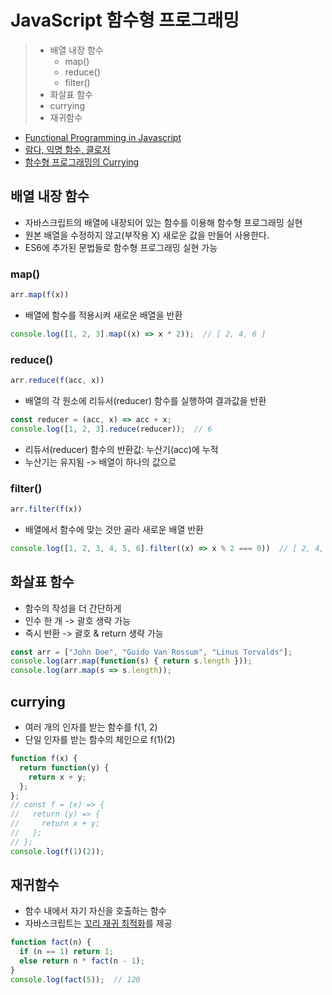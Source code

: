 # JavaScript 함수형 프로그래밍

> - 배열 내장 함수
>   - map()
>   - reduce()
>   - filter()
> - 화살표 함수
> - currying
> - 재귀함수

- [Functional Programming in Javascript](https://dev-momo.tistory.com/entry/Functional-Programming-in-Javascript)
- [람다, 익명 함수, 클로저](https://hyunseob.github.io/2016/09/17/lambda-anonymous-function-closure/)
- [함수형 프로그래밍의 Currying](https://velog.io/@kmp1007s/%ED%95%A8%EC%88%98%ED%98%95-%ED%94%84%EB%A1%9C%EA%B7%B8%EB%9E%98%EB%B0%8D%EC%9D%98-Currying)

## 배열 내장 함수

- 자바스크립트의 배열에 내장되어 있는 함수를 이용해 함수형 프로그래밍 실현
- 원본 배열을 수정하지 않고(부작용 X) 새로운 값을 만들어 사용한다.
- ES6에 추가된 문법들로 함수형 프로그래밍 실현 가능

### map()

```JavaScript
arr.map(f(x))
```
- 배열에 함수를 적용시켜 새로운 배열을 반환

```JavaScript
console.log([1, 2, 3].map((x) => x * 2));  // [ 2, 4, 6 ]
```

### reduce()

```JavaScript
arr.reduce(f(acc, x))
```
- 배열의 각 원소에 리듀서(reducer) 함수를 실행하여 결과값을 반환

```JavaScript
const reducer = (acc, x) => acc + x;
console.log([1, 2, 3].reduce(reducer));  // 6
```

- 리듀서(reducer) 함수의 반환값: 누산기(acc)에 누적
- 누산기는 유지됨 -> 배열이 하나의 값으로

### filter()

```JavaScript
arr.filter(f(x))
```
- 배열에서 함수에 맞는 것만 골라 새로운 배열 반환

```JavaScript
console.log([1, 2, 3, 4, 5, 6].filter((x) => x % 2 === 0))  // [ 2, 4, 6 ]
```

## 화살표 함수

- 함수의 작성을 더 간단하게
- 인수 한 개 -> 괄호 생략 가능
- 즉시 반환 -> 괄호 & return 생략 가능

```JavaScript
const arr = ["John Doe", "Guido Van Rossum", "Linus Torvalds"];
console.log(arr.map(function(s) { return s.length }));
console.log(arr.map(s => s.length));
```

## currying

- 여러 개의 인자를 받는 함수를 f(1, 2)
- 단일 인자를 받는 함수의 체인으로 f(1)(2)

```JavaScript
function f(x) {
  return function(y) {
    return x + y;
  };
};
// const f = (x) => {
//   return (y) => {
//     return x + y;
//   };
// };
console.log(f(1)(2));
```

## 재귀함수

- 함수 내에서 자기 자신을 호출하는 함수
- 자바스크립트는 [꼬리 재귀 최적화](https://velog.io/@yesdoing/%EA%BC%AC%EB%A6%AC-%EB%AC%BC%EA%B8%B0-%EC%B5%9C%EC%A0%81%ED%99%94Tail-Call-Optimization%EB%9E%80-2yjnslo7sr)를 제공

```JavaScript
function fact(n) {
  if (n == 1) return 1;
  else return n * fact(n - 1);
}
console.log(fact(5));  // 120
```

